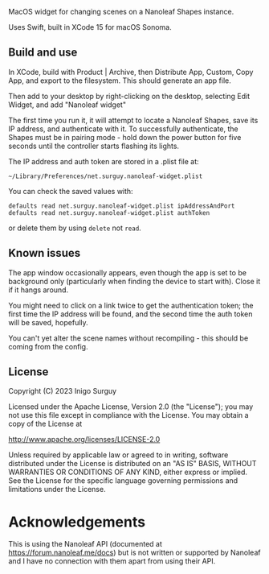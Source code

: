 MacOS widget for changing scenes on a Nanoleaf Shapes instance.

Uses Swift, built in XCode 15 for macOS Sonoma.

## Build and use

In XCode, build with Product | Archive, then Distribute App,
Custom, Copy App, and export to the filesystem. This should
generate an app file.

Then add to your desktop by right-clicking on the desktop,
selecting Edit Widget, and add "Nanoleaf widget"

The first time you run it, it will attempt to locate a Nanoleaf
Shapes, save its IP address, and authenticate with it. To
successfully authenticate, the Shapes must be in pairing mode -
hold down the power button for five seconds until the controller
starts flashing its lights.

The IP address and auth token are stored in a .plist file at:

`~/Library/Preferences/net.surguy.nanoleaf-widget.plist`

You can check the saved values with:

```
defaults read net.surguy.nanoleaf-widget.plist ipAddressAndPort
defaults read net.surguy.nanoleaf-widget.plist authToken
```

or delete them by using `delete` not `read`.


## Known issues

The app window occasionally appears, even though the app is
set to be background only (particularly when finding the device
to start with). Close it if it hangs around.

You might need to click on a link twice to get the authentication
token; the first time the IP address will be found, and the second
time the auth token will be saved, hopefully.

You can't yet alter the scene names without recompiling - this
should be coming from the config.


## License

Copyright (C) 2023 Inigo Surguy

Licensed under the Apache License, Version 2.0 (the "License");
you may not use this file except in compliance with the License.
You may obtain a copy of the License at

   http://www.apache.org/licenses/LICENSE-2.0

Unless required by applicable law or agreed to in writing, software
distributed under the License is distributed on an "AS IS" BASIS,
WITHOUT WARRANTIES OR CONDITIONS OF ANY KIND, either express or implied.
See the License for the specific language governing permissions and
limitations under the License.

# Acknowledgements

This is using the Nanoleaf API (documented at https://forum.nanoleaf.me/docs)
but is not written or supported by Nanoleaf and I have no connection with them
apart from using their API.
